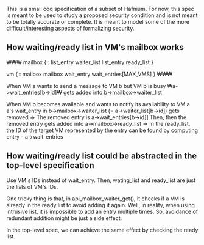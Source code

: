 This is a small coq specification of a subset of Hafnium. For now, this spec is 
meant to be used to study a proposed security condition and is not meant to be 
totally accurate or complete. It is meant to model some of the more 
difficult/interesting aspects of formalizing security.

## How waiting/ready list in VM's mailbox works

₩₩₩
mailbox {
  :
  list_entry waiter_list
  list_entry ready_list
}

vm {
  :
  mailbox mailbox
  wait_entry wait_entries[MAX_VMS]
}
₩₩₩

When VM a wants to send a message to VM b but VM b is busy
  ₩a->wait_entries[b->id]₩ gets added into b->mailbox->waiter_list
  
When VM b becomes available and wants to notify its availability to VM a
  a's wait_entry in b->mailbox->waiter_list (= a->waiter_list[b->id]) gets removed
     => The removed entry is a->wait_entries[b->id]]
  Then, then the removed entry gets added into a->mailbox->ready_list
     => In the ready_list, the ID of the target VM represented by the entry can be
        found by computing entry - a->wait_entries

## How waiting/ready list could be abstracted in the top-level specification

Use VM's IDs instead of wait_entry. Then, wating_list and ready_list are just the lists of VM's IDs. 

One tricky thing is that, in api_mailbox_waiter_get(), it checks if a VM is already in the ready list to avoid adding it again. Well, in reality, when using intrusive list, it is impossible to add an entry multiple times. So, avoidance of redundant addition might be just a side effect.

In the top-level spec, we can achieve the same effect by checking the ready list.
